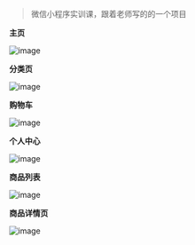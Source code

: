 > 微信小程序实训课，跟着老师写的的一个项目

**主页**

![image](https://user-images.githubusercontent.com/101487905/193972587-614bfb74-5376-458e-a2a3-b39e76e4793d.png)

**分类页**

![image](https://user-images.githubusercontent.com/101487905/193972651-fd642198-109f-426b-98cb-4ab8c1cf8e9f.png)

**购物车**

![image](https://user-images.githubusercontent.com/101487905/193972663-b20719e5-5b2f-4f04-92d1-d98858fe3b23.png)

**个人中心**

![image](https://user-images.githubusercontent.com/101487905/193972690-fdcbb50c-d103-4f8a-80ab-64b1fe6cc7b6.png)

**商品列表**

![image](https://user-images.githubusercontent.com/101487905/193972708-f86b3f6e-a124-447c-8ce6-f0e67713f3bd.png)

**商品详情页**

![image](https://user-images.githubusercontent.com/101487905/193972735-4bc4f15e-36bd-41b5-8496-0a57d71b0c51.png)
